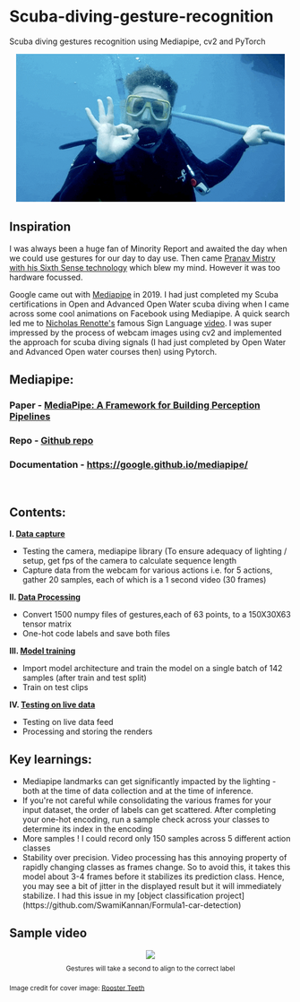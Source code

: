 # Scuba-diving-gesture-recognition
Scuba diving gestures recognition using Mediapipe, cv2 and PyTorch

<p align = "center">
<img src="cover.gif">

## Inspiration
I was always been a huge fan of Minority Report and awaited the day when we could use gestures for our day to day use. Then came [Pranav Mistry with his Sixth Sense technology](https://www.ted.com/talks/pranav_mistry_the_thrilling_potential_of_sixthsense_technology) which blew my mind. However it was too hardware focussed.

Google came out with [Mediapipe](https://research.google/pubs/pub48292/) in 2019. I had just completed my Scuba certifications in Open and Advanced Open Water scuba diving when I came across some cool animations on Facebook using Mediapipe. A quick search led me to [Nicholas Renotte's](https://www.linkedin.com/in/nicholasrenotte/) famous Sign Language [video](https://www.youtube.com/watch?v=doDUihpj6ro). I was super impressed by the process of webcam images using cv2 and implemented the approach for scuba diving signals (I had just completed by Open Water and Advanced Open water courses then) using Pytorch.

## Mediapipe:
### Paper - [MediaPipe: A Framework for Building Perception Pipelines](https://arxiv.org/abs/1906.08172)
### Repo - [Github repo](https://github.com/google/mediapipe)
### Documentation - https://google.github.io/mediapipe/
<br>


## Contents:
<b>I. [Data capture](https://github.com/SwamiKannan/Scuba-diving-gesture-recognition/blob/main/I.%20Data%20capture.ipynb)</b>
<ul><li>Testing the camera, mediapipe library (To ensure adequacy of lighting / setup, get fps of the camera to calculate sequence length</li>
<li> Capture data from the webcam for various actions i.e. for 5 actions, gather 20 samples, each of which is a 1 second video (30 frames)</li></ul>

<b>II. [Data Processing](https://github.com/SwamiKannan/Scuba-diving-gesture-recognition/blob/main/II.%20Data%20processing.ipynb) </b>
<ul><li> Convert 1500 numpy files of gestures,each of 63 points, to a 150X30X63 tensor matrix</li>
<li>One-hot code labels and save both files</li>
<liCreate train and test splits</li></ul>

<b>III. [Model training](https://github.com/SwamiKannan/Scuba-diving-gesture-recognition/blob/main/III.%20Training.ipynb)</b>
<ul><li>Import model architecture and train the model on a single batch of 142 samples (after train and test split)</li>
<li>Train on test clips</li></ul>

<b>IV. [Testing on live data](https://github.com/SwamiKannan/Scuba-diving-gesture-recognition/blob/main/IV.%20Testing%20on%20real-time%20data.ipynb)</b>
<ul><li>Testing on live data feed</li>
<li>Processing and storing the renders</li></ul>

## Key learnings:
<ul>
<li> Mediapipe landmarks can get significantly impacted by the lighting - both at the time of data collection and at the time of inference. </li>
<li> If you're not careful while consolidating the various frames for your input dataset, the order of labels can get scattered. After completing your one-hot encoding, run a sample check across your classes to determine its index in the encoding </li>
<li> More samples ! I could record only 150 samples across 5 different action classes </li>
<li> Stability over precision. Video processing has this annoying property of rapidly changing classes as frames change. So to avoid this, it takes this model about 3-4 frames before it stabilizes its prediction class. Hence, you may see a bit of jitter in the displayed result but it will immediately stabilize. I had this issue in my [object classification project](https://github.com/SwamiKannan/Formula1-car-detection)</li></ul>


## Sample video
<p align="center">
<img src="scuba_diving.gif"><br>
 <sub>Gestures will take a second to align to the correct label</sub>
</p>

 
<sub>Image credit for cover image: <a href="https://giphy.com/roosterteeth"> Rooster Teeth </a> </sub>
